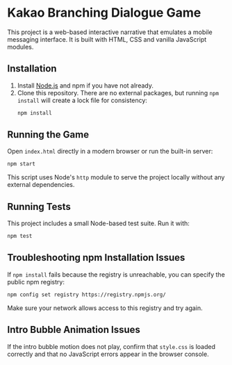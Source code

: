# Kakao Branching Dialogue Game

This project is a web-based interactive narrative that emulates a mobile messaging interface. It is built with HTML, CSS and vanilla JavaScript modules. 
## Installation

1. Install [Node.js](https://nodejs.org/) and npm if you have not already.
2. Clone this repository. There are no external packages, but running `npm install` will create a lock file for consistency:
   ```bash
   npm install
   ```

## Running the Game

Open `index.html` directly in a modern browser or run the built-in server:

```bash
npm start
```

This script uses Node's `http` module to serve the project locally without any external dependencies.

## Running Tests

This project includes a small Node-based test suite. Run it with:

```bash
npm test
```

## Troubleshooting npm Installation Issues

If `npm install` fails because the registry is unreachable, you can specify the public npm registry:

```bash
npm config set registry https://registry.npmjs.org/
```

Make sure your network allows access to this registry and try again.

## Intro Bubble Animation Issues

If the intro bubble motion does not play, confirm that `style.css` is loaded correctly and that no JavaScript errors appear in the browser console.
